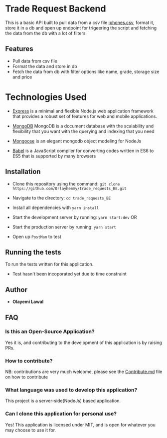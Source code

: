 # Trade Request Backend
This is a basic API built to pull data from a csv file [iphones.csv](/iphones.csv), format it, store it in a db and open up endpoint for trigeering the script and fetching the data from the 
db with a lot of filters

## Features
- Pull data from csv file
- Format the data and store in db
- Fetch the data from db with filter options like name, grade, storage size and price

# Technologies Used
- [Express](https://expressjs.com/)  is a minimal and flexible Node.js web application framework that provides a robust set of features for web and mobile applications.

- [MongoDB](https://www.mongodb.com) MongoDB is a document database with the scalability and flexibility that you want with the querying and indexing that you need

- [Mongoose](https://mongoosejs.com/) is an elegant mongodb object modeling for NodeJs

- [Babel](https://babeljs.io/) is a JavaScript compiler for converting codes written in ES6 to ES5 that is supported by many browsers

## Installation
- Clone this repository using the command:
 ```git clone https://github.com/Orlayhemmy/trade_requests_BE.git```
 
- Navigate to the directory:
  ```cd trade_requests_BE```
- Install all dependencies with ```yarn install```
- Start the development server by running:
  ```yarn start:dev``` OR
- Start the production server by running:
  ```yarn start```
- Open up `PostMan` to test

## [](#test)Running the tests
To run the tests written for this application.

- Test hasn't been incoporated yet due to time constraint

## Author
* **Olayemi Lawal**

## FAQ

### Is this an Open-Source Application?

Yes it is, and contributing to the development of this application is by raising PRs.

### How to contribute?

NB: contributions are very much welcome, please see the [Contribute.md](/Contribute.md) file on how to contribute

### What language was used to develop this application?

This project is a server-side(NodeJs) based application.

### Can I clone this application for personal use?

Yes! This application is licensed under MIT, and is open for whatever you may choose 
to use it for.